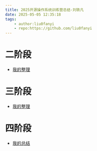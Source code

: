 ```yaml
---
title: 2025开源操作系统训练营总结-刘轶凡
date: 2025-05-05 12:35:18
tags:
    - author:liu0fanyi
    - repo:https://github.com/liu0fanyi
---
```


# 二阶段
* [我的整理](https://liu0fanyi.github.io/mini-book/rcore/clipboard_1.html)

# 三阶段
* [我的整理](https://liu0fanyi.github.io/mini-book/arceos/clipboard_1.html)

# 四阶段
* [我的总结](https://liu0fanyi.github.io/async-summary/)


